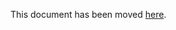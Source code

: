 This document has been moved [here](migration/migration-2-x-to-3-x.md).

<!-- We should we able to delete this documentation in half a year or so -->
